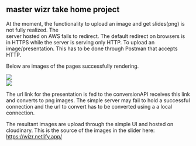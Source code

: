 ## master wizr take home project

At the moment, the functionality to upload an image and get slides(png) is not fully realized. The  
server hosted on AWS fails to redirect. The default redirect on browsers is in HTTPS while the server  is serving only HTTP. To upload an image/presentation. This has to be done through Postman that  accepts HTTP.

Below are images of the pages successfully rendering.

![](https://res.cloudinary.com/dk6gfgrmc/image/upload/v1613991215/wizr2_mhcbgw.png)  
![](https://res.cloudinary.com/dk6gfgrmc/image/upload/v1613991201/wizr1_n9mw5t.png) 

The url link for the presentation is fed to the conversionAPI receives this link and converts to png images. The simple server may fail to hold a successful connection and the url to convert has to be converted using a a local connection.

The resultant images are upload through the simple UI and hosted on cloudinary. This is the source of the images in the slider here: https://wizr.netlify.app/